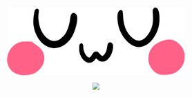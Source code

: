 <p align="center">
  <img src="https://raw.githubusercontent.com/4825764518/4825764518/main/uwu.svg">
</p>

<p align="center">
  <img src="https://hits.seeyoufarm.com/api/count/incr/badge.svg?url=https%3A%2F%2Fgithub.com%2F4825764518&count_bg=%2379C83D&title_bg=%23555555&icon=&icon_color=%23E7E7E7&title=hits&edge_flat=false">
</p>
